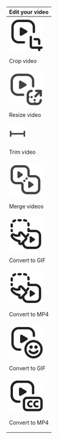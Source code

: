 |Edit your video|
|---------------|
|<div>![Crop Video](../images/44px/SX_VideoCrop_44_N.svg)<p>Crop video</p></div> |
|<div>![Resize Video](../images/44px/SX_VideoResize_44_N.svg)<p>Resize video</p></div> |
|<div>![Trim Video](../images/qa_icons/trim.svg)<p>Trim video</p></div> | 
|<div>![Merge Videos](../images/44px/SX_VideoMerge_44_N.svg)<p>Merge videos</p></div> |
|<div>![Convert to GIF](../images/44px/SX_ConvertVideo_44_N.svg)<p>Convert to GIF</p></div> |
| <div>![Convert to MP4](../images/44px/SX_ConvertVideo_44_N.svg)<p>Convert to MP4</p></div> |
|<div>![Animate from audio](../images/44px/SX_AnimateCaracter_44_N.svg)<p>Convert to GIF</p></div> |
| <div>![Caption video](../images/44px/SX_VideoCaption_44_N.svg)<p>Convert to MP4</p></div> |
